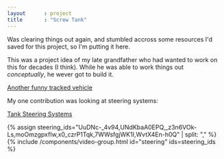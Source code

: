 ```yaml
---
layout      : project
title       : "Screw Tank"
---
```


Was clearing things out again, and stumbled accross some resources I'd saved for this project, so I'm putting it here.

This was a project idea of my late grandfather who had wanted to work on this for decades (I think).
While he was able to work things out *conceptually*, he wever got to build it.

[Another funny tracked vehicle](https://de.wikipedia.org/wiki/NSU_Gebirgskarette)

My one contribution was looking at steering systems: 

[Tank Steering Systems](https://en.wikipedia.org/wiki/Tank_steering_systems)

{% assign steering_ids="UuDNc-_4v94,UNdKbaA0EPQ,_z3n6VOk-Ls,moOmzgpxfIw,x0_czrP1Tqk,7WWsfgjWK1I,WvtX4En-h0Q" | split: "," %}
{% include /components/video-group.html id="steering" ids=steering_ids %}
